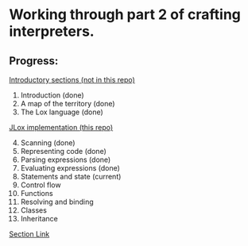 # Working through part 2 of crafting interpreters.

## Progress:

<ins>Introductory sections (not in this repo)</ins>

1. Introduction (done)
2. A map of the territory (done)
3. The Lox language (done)

<ins>JLox implementation (this repo)</ins>

4. Scanning (done)
5. Representing code (done)
6. Parsing expressions (done)
7. Evaluating expressions (done)
8. Statements and state (current)
9. Control flow
10. Functions
11. Resolving and binding
12. Classes
13. Inheritance

[Section Link](https://craftinginterpreters.com/a-tree-walk-interpreter.html)
